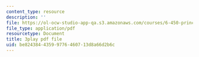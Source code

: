 ```yaml
---
content_type: resource
description: ''
file: https://ol-ocw-studio-app-qa.s3.amazonaws.com/courses/6-450-principles-of-digital-communications-i-fall-2006/be82438443599776460713d8a66d2b6c_2DbwtCePzWg.pdf
file_type: application/pdf
resourcetype: Document
title: 3play pdf file
uid: be824384-4359-9776-4607-13d8a66d2b6c
---
```

